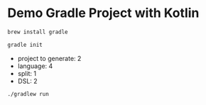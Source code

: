 # Demo Gradle Project with Kotlin


```sh
brew install gradle
```

```sh
gradle init
```
- project to generate: 2
- language: 4
- split: 1 
- DSL: 2

```sh
./gradlew run
```

